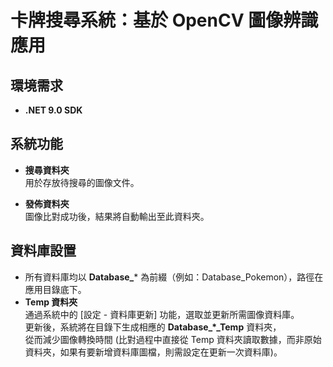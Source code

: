 # 卡牌搜尋系統：基於 OpenCV 圖像辨識應用

## 環境需求

- **.NET 9.0 SDK**

## 系統功能

- **搜尋資料夾**  
  用於存放待搜尋的圖像文件。

- **發佈資料夾**  
  圖像比對成功後，結果將自動輸出至此資料夾。

## 資料庫設置

- 所有資料庫均以 **Database_*** 為前綴（例如：Database_Pokemon），路徑在應用目錄底下。
- **Temp 資料夾**  
  通過系統中的 [設定 - 資料庫更新] 功能，選取並更新所需圖像資料庫。  
  更新後，系統將在目錄下生成相應的 **Database_*_Temp** 資料夾，  
  從而減少圖像轉換時間 (比對過程中直接從 Temp 資料夾讀取數據，而非原始資料夾，如果有要新增資料庫圖檔，則需設定在更新一次資料庫)。
